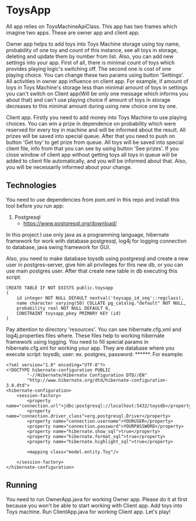 # ToysApp

All app relies on ToysMachineApiClass. This app has two frames which imagine two apps. These are 
owner app and client app. 

Owner app helps to
add toys into Toys Machine storage using toy name, 
probability of one toy and count of this instance, see all toys in
storage, deleting and update them by number from list. Also, you can 
add new settings into your app. First of all, there is minimal count of toys which provides
playing logic's switching off. The second one is cost of one playing choice. You can change these 
two params using button 'Settings'. All activities in owner app influence on client app. For example, 
if amount of toys in Toys Machine's storage less than minimal amount of toys in settings you can't 
switch on Client app(Will be only one message which informs you about that) and can't use playing choice
if amount of toys in storage decreases to this minimal amount during using new choice
one by one. 

Client app. Firstly you need to add money into Toys Machine
to use playing choices. You can win a prize in 
dependence on probability which were reserved for every toy in machine and will be informed about the result. All prizes will be saved into special queue. After that you need to push on button 'Get toy' to get prize from queue. All toys will be saved into special client file, info from that you can see by using 
button 'See prizes'. If you close window of client app without getting toys all toys in queue will be added to client file automatically,
and you will be informed about that. Also, you will be necessarily informed about your change.

## Technologies

You need to use dependencies from pom.xml in this repo and install this tool before you run app:

1. Postgresql
   * https://www.postgresql.org/download/

In this project I use only java as a programming language, hibernate framework for work with database postgresql, log4j for logging connection to database, java swing framework for GUI.

Also, you need to make database toysdb using postgresql and create a new user in postgres-server, give him all privileges for this new db, or you can use main postgres user. After that create new table in db executing this script:
````
CREATE TABLE IF NOT EXISTS public.toysapp
(
    id integer NOT NULL DEFAULT nextval('toysapp_id_seq'::regclass),
    name character varying(50) COLLATE pg_catalog."default" NOT NULL,
    probability real NOT NULL DEFAULT 0,
    CONSTRAINT toysapp_pkey PRIMARY KEY (id)
)
````
Pay attention to directory 'resources'. You can see hibernate.cfg.xml and
log4j.properties files where. These files help to working hibernate framework using logging.
You need to fill special params in hibernate.cfg.xml for working your app. They are database where you execute script: toysdb, user: ex. postgres,
password: ******. For example: 
````
<?xml version="1.0" encoding="UTF-8"?>
<!DOCTYPE hibernate-configuration PUBLIC
        "-//Hibernate/Hibernate Configuration DTD//EN"
        "http://www.hibernate.org/dtd/hibernate-configuration-3.0.dtd">
<hibernate-configuration>
    <session-factory>
        <property name="connection.url">jdbc:postgresql://localhost:5432/toysdb</property>
        <property name="connection.driver_class">org.postgresql.Driver</property>
        <property name="connection.username">YOURUSER</property>
        <property name="connection.password">YOURPASSWORD</property>
        <property name="hibernate.show_sql">true</property>
        <property name="hibernate.format_sql">true</property>
        <property name="hibernate.highlight_sql">true</property>

        <mapping class="model.entity.Toy"/>

    </session-factory>
</hibernate-configuration>
````
## Running
You need to run OwnerApp.java for working Owner app. Please do it at first because you won't be able to 
start working with Client app. Add toys into Toys machine. Run ClientApp.java for working Client app. Let's play!
